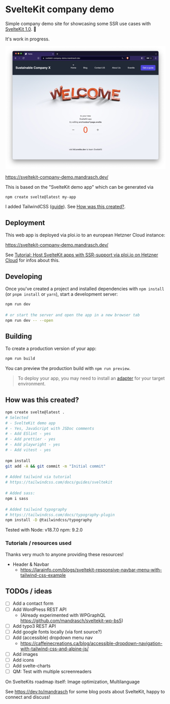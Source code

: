# SvelteKit company demo

Simple company demo site for showcasing some SSR use cases with [SvelteKit 1.0](https://kit.svelte.dev/). 🎉

It's work in progress.

![Screenshot demo site with welcome logo and simple navbar header](.gh-screenshots/preview.jpg?raw=true)

https://sveltekit-company-demo.mandrasch.dev/

This is based on the "SvelteKit demo app" which can be generated via

```
npm create svelte@latest my-app
```

I added TailwindCSS ([guide](https://tailwindcss.com/docs/guides/sveltekit)). See [How was this created?](#how-was-this-created).

## Deployment

This web app is deployed via ploi.io to an european Hetzner Cloud instance:

https://sveltekit-company-demo.mandrasch.dev/

See [Tutorial: Host SvelteKit apps with SSR-support via ploi.io on Hetzner Cloud](https://dev.to/mandrasch/host-sveltekit-apps-with-ssr-support-via-ploiio-on-hetzner-cloud-1cpa) for infos about this.

## Developing

Once you've created a project and installed dependencies with `npm install` (or `pnpm install` or `yarn`), start a development server:

```bash
npm run dev

# or start the server and open the app in a new browser tab
npm run dev -- --open
```

## Building

To create a production version of your app:

```bash
npm run build
```

You can preview the production build with `npm run preview`.

> To deploy your app, you may need to install an [adapter](https://kit.svelte.dev/docs/adapters) for your target environment.

## How was this created?

```bash
npm create svelte@latest .
# Selected
# - SvelteKit demo app
# - Yes, JavaScript with JSDoc comments
# - Add ESlint - yes
# - Add prettier - yes
# - Add playwright - yes
# - Add vitest - yes

npm install
git add -A && git commit -m "Initial commit"

# Added tailwind via tutorial
# https://tailwindcss.com/docs/guides/sveltekit

# Added sass:
npm i sass

# Added tailwind typography
# https://tailwindcss.com/docs/typography-plugin
npm install -D @tailwindcss/typography
```

Tested with
Node: v18.7.0
npm: 9.2.0

### Tutorials / resources used

Thanks very much to anyone providing these resources!

- Header & Navbar
  - https://larainfo.com/blogs/sveltekit-responsive-navbar-menu-with-tailwind-css-example

## TODOs / ideas

- [ ] Add a contact form
- [ ] Add WordPress REST API
  - (Already experimented with WPGraphQL https://github.com/mandrasch/sveltekit-wp-bs5)
- [ ] Add typo3 REST API
- [ ] Add google fonts locally (via font source?)
- [ ] Add (accessible) dropdown menu nav
  - https://caffeinecreations.ca/blog/accessible-dropdown-navigation-with-tailwind-css-and-alpine-js/
- [ ] Add images
- [ ] Add icons
- [ ] Add svelte-charts
- [ ] QM: Test with multiple screenreaders

On SvelteKits roadmap itself: Image optimization, Multilanguage

See https://dev.to/mandrasch for some blog posts about SvelteKit, happy to connect and discuss!
